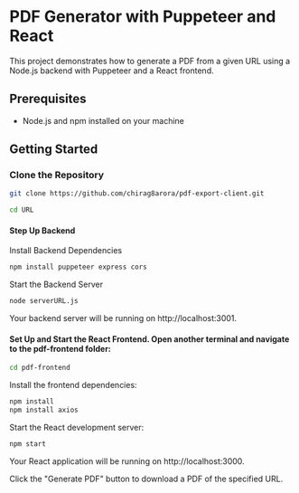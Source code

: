# PDF Generator with Puppeteer and React

This project demonstrates how to generate a PDF from a given URL using a Node.js backend with Puppeteer and a React frontend.

## Prerequisites
- Node.js and npm installed on your machine

## Getting Started

### Clone the Repository

```bash
git clone https://github.com/chirag8arora/pdf-export-client.git
```

```bash
cd URL
```
#### Step Up Backend

Install Backend Dependencies

```bash
npm install puppeteer express cors
```

Start the Backend Server

```bash
node serverURL.js
```

Your backend server will be running on http://localhost:3001.

#### Set Up and Start the React Frontend. Open another terminal and navigate to the pdf-frontend folder:

```bash
cd pdf-frontend
```


Install the frontend dependencies:

```bash
npm install
npm install axios
```

Start the React development server:

```bash
npm start
```

Your React application will be running on http://localhost:3000.


Click the "Generate PDF" button to download a PDF of the specified URL.